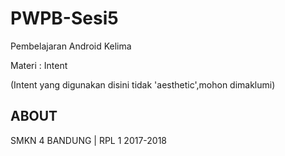 # PWPB-Sesi5
Pembelajaran Android Kelima

Materi : Intent

(Intent yang digunakan disini tidak 'aesthetic',mohon dimaklumi)

## ABOUT

SMKN 4 BANDUNG | RPL 1 2017-2018
